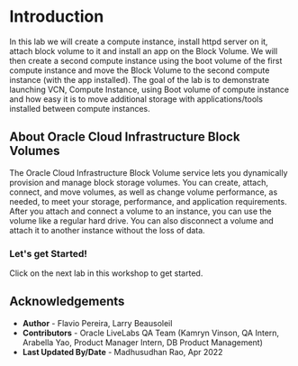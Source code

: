 
# Introduction

In this lab we will create a compute instance, install httpd server on it, attach block volume to it and install an app on the Block Volume. We will then create a second compute instance using the boot volume of the first compute instance and move the Block Volume to the second compute instance (with the app installed). The goal of the lab is to demonstrate launching VCN, Compute Instance, using Boot volume of compute instance and how easy it is to move additional storage with applications/tools installed between compute instances.

## About Oracle Cloud Infrastructure Block Volumes

The Oracle Cloud Infrastructure Block Volume service lets you dynamically provision and manage block storage volumes. You can create, attach, connect, and move volumes, as well as change volume performance, as needed, to meet your storage, performance, and application requirements. After you attach and connect a volume to an instance, you can use the volume like a regular hard drive. You can also disconnect a volume and attach it to another instance without the loss of data.

### Let's get Started!

Click on the next lab in this workshop to get started.

## Acknowledgements

- **Author** - Flavio Pereira, Larry Beausoleil
- **Contributors** - Oracle LiveLabs QA Team (Kamryn Vinson, QA Intern, Arabella Yao, Product Manager Intern, DB Product Management)
- **Last Updated By/Date** - Madhusudhan Rao, Apr 2022

